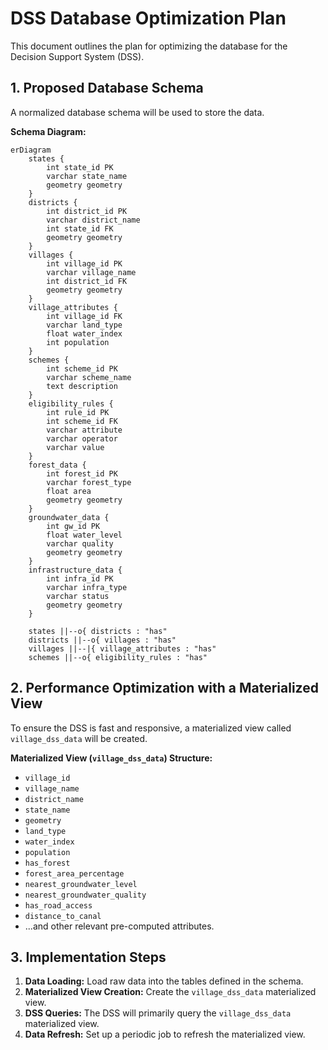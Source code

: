 # DSS Database Optimization Plan

This document outlines the plan for optimizing the database for the Decision Support System (DSS).

## 1. Proposed Database Schema

A normalized database schema will be used to store the data.

**Schema Diagram:**

```mermaid
erDiagram
    states {
        int state_id PK
        varchar state_name
        geometry geometry
    }
    districts {
        int district_id PK
        varchar district_name
        int state_id FK
        geometry geometry
    }
    villages {
        int village_id PK
        varchar village_name
        int district_id FK
        geometry geometry
    }
    village_attributes {
        int village_id FK
        varchar land_type
        float water_index
        int population
    }
    schemes {
        int scheme_id PK
        varchar scheme_name
        text description
    }
    eligibility_rules {
        int rule_id PK
        int scheme_id FK
        varchar attribute
        varchar operator
        varchar value
    }
    forest_data {
        int forest_id PK
        varchar forest_type
        float area
        geometry geometry
    }
    groundwater_data {
        int gw_id PK
        float water_level
        varchar quality
        geometry geometry
    }
    infrastructure_data {
        int infra_id PK
        varchar infra_type
        varchar status
        geometry geometry
    }

    states ||--o{ districts : "has"
    districts ||--o{ villages : "has"
    villages ||--|{ village_attributes : "has"
    schemes ||--o{ eligibility_rules : "has"
```

## 2. Performance Optimization with a Materialized View

To ensure the DSS is fast and responsive, a materialized view called `village_dss_data` will be created.

**Materialized View (`village_dss_data`) Structure:**

*   `village_id`
*   `village_name`
*   `district_name`
*   `state_name`
*   `geometry`
*   `land_type`
*   `water_index`
*   `population`
*   `has_forest`
*   `forest_area_percentage`
*   `nearest_groundwater_level`
*   `nearest_groundwater_quality`
*   `has_road_access`
*   `distance_to_canal`
*   ...and other relevant pre-computed attributes.

## 3. Implementation Steps

1.  **Data Loading:** Load raw data into the tables defined in the schema.
2.  **Materialized View Creation:** Create the `village_dss_data` materialized view.
3.  **DSS Queries:** The DSS will primarily query the `village_dss_data` materialized view.
4.  **Data Refresh:** Set up a periodic job to refresh the materialized view.